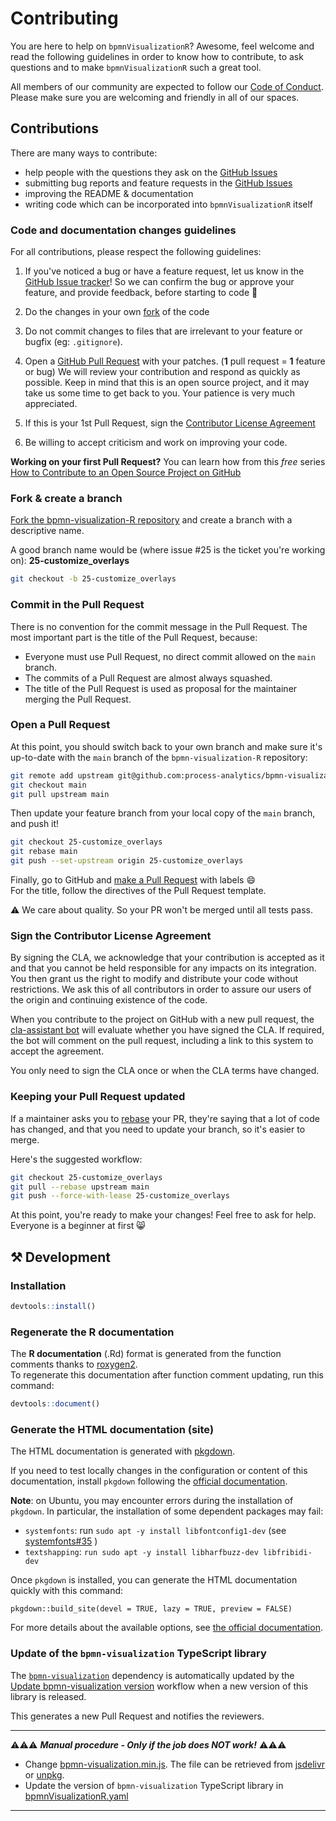 # Contributing

You are here to help on `bpmnVisualizationR`? Awesome, feel welcome and read the following guidelines in order to know how to contribute, to ask questions and to make `bpmnVisualizationR` such a great tool.

All members of our community are expected to follow our [Code of Conduct](https://github.com/process-analytics/.github/blob/main/CODE_OF_CONDUCT.md). Please make sure you are welcoming and friendly in all of our spaces.

## Contributions 

There are many ways to contribute:

- help people with the questions they ask on the [GitHub Issues](https://github.com/process-analytics/bpmn-visualization-R/issues)
- submitting bug reports and feature requests in the [GitHub Issues](https://github.com/process-analytics/bpmn-visualization-R/issues/new)
- improving the README & documentation
- writing code which can be incorporated into `bpmnVisualizationR` itself

### Code and documentation changes guidelines

For all contributions, please respect the following guidelines:

1. If you've noticed a bug or have a feature request, let us know in the [GitHub Issue tracker](https://github.com/process-analytics/bpmn-visualization-R/issues/new )! So we can confirm the bug or approve your feature, and provide feedback, before starting to code :slightly_smiling_face:

2. Do the changes in your own [fork](CONTRIBUTING.md#fork--create-a-branch) of the code

3. Do not commit changes to files that are irrelevant to your feature or bugfix (eg: `.gitignore`).

4. Open a [GitHub Pull Request](CONTRIBUTING.md#open-a-pull-request) with your patches. (**1** pull request = **1** feature or bug)
   We will review your contribution and respond as quickly as possible. Keep in mind that this is an open source project, and it may take us some time to get back to you. Your patience is very much appreciated.

5. If this is your 1st Pull Request, sign the [Contributor License Agreement](CONTRIBUTING.md#sign-the-contributor-license-agreement)

6. Be willing to accept criticism and work on improving your code. 

**Working on your first Pull Request?** You can learn how from this *free* series [How to Contribute to an Open Source Project on  GitHub](https://egghead.io/series/how-to-contribute-to-an-open-source-project-on-github)    

### Fork & create a branch

[Fork the bpmn-visualization-R repository](https://help.github.com/articles/fork-a-repo) and create a branch with a descriptive name. 

A good branch name would be (where issue #25 is the ticket you're working on): **25-customize_overlays**

```sh
git checkout -b 25-customize_overlays
```

### Commit in the Pull Request
There is no convention for the commit message in the Pull Request.
The most important part is the title of the Pull Request, because:
- Everyone must use Pull Request, no direct commit allowed on the `main` branch.
- The commits of a Pull Request are almost always squashed.
- The title of the Pull Request is used as proposal for the maintainer merging the Pull Request.

### Open a Pull Request

At this point, you should switch back to your own branch and make sure it's up-to-date with the `main` branch of the `bpmn-visualization-R` repository:

```sh
git remote add upstream git@github.com:process-analytics/bpmn-visualization-R.git
git checkout main
git pull upstream main
```

Then update your feature branch from your local copy of the `main` branch, and push it!

```sh
git checkout 25-customize_overlays
git rebase main
git push --set-upstream origin 25-customize_overlays
```

Finally, go to GitHub and [make a Pull Request](https://help.github.com/articles/creating-a-pull-request) with labels 😄   
For the title, follow the directives of the Pull Request template.

⚠️ We care about quality. So your PR won't be merged until all tests pass.

### Sign the Contributor License Agreement

By signing the CLA, we acknowledge that your contribution is accepted as it and that you cannot be held responsible for
any impacts on its integration. You then grant us the right to modify and distribute your code without restrictions. We
ask this of all contributors in order to assure our users of the origin and continuing existence of the code.

When you contribute to the project on GitHub with a new pull request, the [cla-assistant bot](https://cla-assistant.io/)
will evaluate whether you have signed the CLA. If required, the bot will comment on the pull request, including a link
to this system to accept the agreement.

You only need to sign the CLA once or when the CLA terms have changed.

### Keeping your Pull Request updated

If a maintainer asks you to [rebase](http://git-scm.com/book/en/Git-Branching-Rebasing) your PR, they're saying that a lot of code has changed, and that you need to update your branch, so it's easier to merge.

Here's the suggested workflow:

```sh
git checkout 25-customize_overlays
git pull --rebase upstream main
git push --force-with-lease 25-customize_overlays
```

At this point, you're ready to make your changes! Feel free to ask for help. Everyone is a beginner at first :smile_cat:

## ⚒️ Development
### Installation
```r
devtools::install()
```

### Regenerate the R documentation
The **R documentation** (.Rd) format is generated from the function comments thanks to [roxygen2](https://roxygen2.r-lib.org/). \
To regenerate this documentation after function comment updating, run this command:
```r
devtools::document()
```

### Generate the HTML documentation (site)

The HTML documentation is generated with [pkgdown](https://pkgdown.r-lib.org).

If you need to test locally changes in the configuration or content of this documentation, install `pkgdown` following the [official documentation](https://pkgdown.r-lib.org/#installation).

**Note**: on Ubuntu, you may encounter errors during the installation of `pkgdown`. In particular, the installation of some dependent packages may fail:
- `systemfonts`: run `sudo apt -y install libfontconfig1-dev` (see [systemfonts#35](https://github.com/r-lib/systemfonts/issues/35#issuecomment-633560151) )
- `textshapping`: `run sudo apt -y install libharfbuzz-dev libfribidi-dev` 

Once `pkgdown` is installed, you can generate the HTML documentation quickly with this command:
```
pkgdown::build_site(devel = TRUE, lazy = TRUE, preview = FALSE)
```
For more details about the available options, see [the official documentation](https://pkgdown.r-lib.org/reference/build_site.html).

### Update of the `bpmn-visualization` TypeScript library

The [`bpmn-visualization`](https://github.com/process-analytics/bpmn-visualization-js) dependency is automatically updated by the [Update bpmn-visualization version](.github/workflows/update-bpmn-visualization-version.yml) workflow when a new version of this library is released.

This generates a new Pull Request and notifies the reviewers.

___
⚠️⚠️⚠️ _**Manual procedure - Only if the job does NOT work!**_  ⚠️⚠️⚠️

- Change [bpmn-visualization.min.js](inst/htmlwidgets/lib/bpmn-visualization/bpmn-visualization.min.js). The file can be retrieved from [jsdelivr](https://www.jsdelivr.com/package/npm/bpmn-visualization) or [unpkg](https://unpkg.com/browse/bpmn-visualization/).
- Update the version of `bpmn-visualization` TypeScript library in [bpmnVisualizationR.yaml](inst/htmlwidgets/bpmnVisualizationR.yaml)
___


